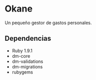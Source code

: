 Okane
=====

Un pequeño gestor de gastos personales.

Dependencias
------------
* Ruby 1.9.1
* dm-core
* dm-validations
* dm-migrations
* rubygems
